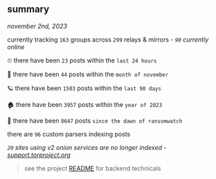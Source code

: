 
## summary
_november 2nd, 2023_

currently tracking `163` groups across `299` relays & mirrors - _`90` currently online_

⏲ there have been `23` posts within the `last 24 hours`

🦈 there have been `44` posts within the `month of november`

🪐 there have been `1503` posts within the `last 90 days`

🏚 there have been `3957` posts within the `year of 2023`

🦕 there have been `8647` posts `since the dawn of ransomwatch`

there are `96` custom parsers indexing posts

_`20` sites using v2 onion services are no longer indexed - [support.torproject.org](https://support.torproject.org/onionservices/v2-deprecation/)_

> see the project [README](https://github.com/joshhighet/ransomwatch#ransomwatch--) for backend technicals
